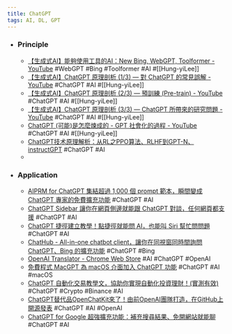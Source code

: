 ```yaml
---
title: ChatGPT
tags: AI, DL, GPT
---
```


- ### Principle
	- [【生成式AI】能夠使用工具的AI：New Bing, WebGPT, Toolformer - YouTube](https://www.youtube.com/watch?v=ZID220t_MpI) #WebGPT #Bing #Toolformer #AI #[[Hung-yiLee]]
	- [【生成式AI】ChatGPT 原理剖析 (1/3) — 對 ChatGPT 的常見誤解 - YouTube](https://www.youtube.com/watch?v=yiY4nPOzJEg) #ChatGPT #AI #[[Hung-yiLee]]
	- [【生成式AI】ChatGPT 原理剖析 (2/3) — 預訓練 (Pre-train) - YouTube](https://www.youtube.com/watch?v=1ah7Qsri_c8) #ChatGPT #AI #[[Hung-yiLee]]
	- [【生成式AI】ChatGPT 原理剖析 (3/3) — ChatGPT 所帶來的研究問題 - YouTube](https://www.youtube.com/watch?v=UsaZhQ9bY2k) #ChatGPT #AI #[[Hung-yiLee]]
	- [ChatGPT (可能)是怎麼煉成的 - GPT 社會化的過程 - YouTube](https://www.youtube.com/watch?v=e0aKI2GGZNg) #ChatGPT #AI #[[Hung-yiLee]]
	- [ChatGPT技术原理解析：从RL之PPO算法、RLHF到GPT-N、instructGPT](https://blog.csdn.net/v_JULY_v/article/details/128579457) #ChatGPT #AI
	-
- ### Application
	- [AIPRM for ChatGPT 集結超過 1,000 個 prompt 範本，瞬間變成 ChatGPT 專家的免費擴充功能](https://www.kocpc.com.tw/archives/483360) #ChatGPT #AI
	- [ChatGPT Sidebar 讓你在網頁側邊就能跟 ChatGPT 對談，任何網頁都支援](https://www.kocpc.com.tw/archives/483538) #ChatGPT #AI
	- [ChatGPT 捷徑建立教學！點捷徑就能問 AI，也能叫 Siri 幫忙問問題](https://www.kocpc.com.tw/archives/483756) #ChatGPT #AI
	- [ChatHub - All-in-one chatbot client，讓你在同視窗同時間詢問 ChatGPT、Bing 的擴充功能](https://www.kocpc.com.tw/archives/483831) #ChatGPT #Bing
	- [OpenAI Translator - Chrome Web Store](https://chrome.google.com/webstore/detail/openai-translator/ogjibjphoadhljaoicdnjnmgokohngcc) #AI #ChatGPT #OpenAI
	- [免費程式 MacGPT  為 macOS 介面加入 ChatGPT 功能](https://unwire.hk/2023/03/11/macgpt-macos-chatgpt/software/mac-app/) #ChatGPT #AI #macOS
	- [ChatGPT 自動化交易教學文，協助你實現自動化投資理財！(實測有效)](https://www.explainthis.io/zh-hant/chatgpt/trading?fbclid=IwAR1DV3zw6c1ksBHXlN2dMSFAibUDIVOmHwRafeT3VfHx5J-izgULOozEQwU) #ChatGPT #Crypto #Binance #AI
	- [ChatGPT替代品OpenChatKit來了！由前OpenAI團隊打造，在GitHub上開源發表](https://www.techbang.com/posts/104629-chatgpt-open-source-is-here-out-of-the-box-founded-by-the) #ChatGPT #AI #OpenAI
	- [ChatGPT for Google 超強擴充功能：補充搜尋結果、免開網站就能聊](https://applealmond.com/posts/178315) #ChatGPT #AI
